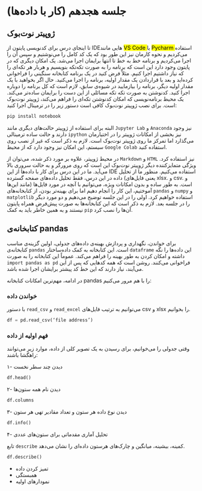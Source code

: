 # جلسه هجدهم (کار با داده‌ها)

## ژوپیتر نوت‌بوک
تا اینجای درس برای کدنویسی پایتون از IDEهایی مانند 
<mark class=yellow>VS Code </mark>
یا 
<mark class=yellow>Pycharm </mark>
استفاده می‌کردیم و نحوه کارمان نیز این طور بود که یک کد کامل را می‌نوشتیم و سپس آن را اجرا می‌کردیم و برنامه خط به خط تا انتها برایمان اجرا می‌شد. یک امکان دیگری که در پایتون وجود دارد این است که برنامه را به صورت تکه‌تکه بنویسیم و هربار هر تکه‌ای را که نیاز داشتیم اجرا کنیم. مثلاً فرض کنید در یک برنامه کتابخانه سنگینی را فراخوانی کرده‌اید و بعد با قراردادن یک مقدار اولیه، برنامه را اجرا می‌کنید. حال اگر بخواهید با یک مقدار اولیه دیگر، برنامه را بیازمایید در شیوه‌ی سابق، لازم است که کل برنامه را دوباره اجرا کنید. کدنوشتن به صورت تکه تکه مسائلی از این دست را برایمان ساده‌تر می‌کند. یک محیط برنامه‌نویسی که امکان کدنوشتن تکه‌ای را فراهم می‌کند، ژوپیتر نوت‌بوک است. برای نصب ژوپیتر نوت‌بوک کافی است دستور زیر را در ترمینال اجرا کنید:
```bash
pip install notebook
```
البته برای استفاده از ژوپیتر حالت‌های دیگری مانند `Jupyter Lab` و `Anaconda` نیز وجود دارند و حالت ساده ترمینالی `ipython` نیز بخشی از امکانات ژوپیتر را در اختیارمان می‌گذارد اما تمرکز ما روی ژوپیتر نوت‌بوک است. لازم به ذکر است که غیر از نصب روی سیستم، این امکان نیز وجود دارد که از محیط `Google Colab` استفاده کنید.

در محیط ژوپیتر، علاوه بر مورد ذکر شده، می‌توان از `Markdown` و `HTML` نیز استفاده کرد. ویژگی متمایزکننده دیگر ژوپیتر نوت‌بوک این است که روی مرورگر و به حالت سروری بالا می‌آید. ما در این درس برای کار با داده‌ها از این IDE استفاده می‌کنیم. منظور ما از تحلیل داده در این درس، فقط تحلیل داده‌های صفحه گسترده (یعنی فایل‌های xlsx. و csv. و مانند این‌ها) است. به طور ساده و بدون امکانات ویژه، می‌توانیم با آنچه در مورد فایل‌ها آموختیم، این کار را انجام دهیم اما برای بهینه‌تر بودن، از کتابخانه‌های `pandas` و `numpy` و `matplotlib` استفاده خواهیم کرد. اولی را در این جلسه توضیح می‌دهیم و دو مورد دیگر را در جلسه بعد. لازم به ذکر است که این کتابخانه‌ها به صورت پیش‌فرض همراه پایتون نیستند و به همین خاطر باید به کمک `pip` آن‌ها را نصب کرد.

## کتابخانه‌ی pandas
برای خواندن، نگهداری و پردازش بهینه‌ی داده‌های جدولی، اولین گزینه‌ی مناسب کتابخانه‌ی `pandas` است. این کتابخانه به کمک داده‌ساختار `dataframe` این داده‌ها را نگه داشته و امکان کردن به طور بهینه را فراهم می‌کند. عموماً این کتابخانه را به صورت `import pandas as pd` فراخوانی می‌کنند. روشن است که همه کدهایی که پس از این می‌آیند، نیاز دارند که این خط کد پیشتر برایشان اجرا شده باشد. 

در ادامه، مهم‌ترین امکانات کتابخانه pandas را با هم مرور می‌کنیم:

### خواندن داده
با دستور `read_csv` و `read_excel` می‌توانیم به ترتیب فایل‌های csv و xlsx را بخوانیم.
```python
df = pd.read_csv(‘file address’)
```
### فهم اولیه از داده
وقتی جدولی را می‌خوانیم، برای رسیدن به یک تصویر کلی از داده، موارد زیر می‌توانند راهگشا باشند:

۱- دیدن چند سطر نخست
```python
df.head()
```
۲- دیدن نام همه ستون‌ها
```python
df.columns
```
۳- دیدن نوع داده هر ستون و تعداد مقادیر تهی هر ستون
```python
df.info()
```
۴- تحلیل آماری مقدماتی برای ستون‌های عددی

تابع `describe` کمینه، بیشینه، میانگین و چارک‌های هرستون داده‌ای را نشان می‌دهد.
```python
df.describe()
```
- تمیز کردن داده
- همبستگی
- نمودارهای اولیه
